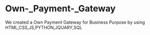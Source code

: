 # Own-_Payment-_Gateway
We created a Own Payment Gateway for Business Purpose by using HTML,CSS,JS,PYTHON,JQUARY,SQL
